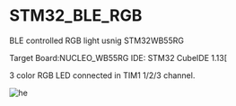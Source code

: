 # STM32_BLE_RGB
BLE controlled RGB light usnig STM32WB55RG

Target Board:NUCLEO_WB55RG
IDE: STM32 CubeIDE 1.13[

3 color RGB LED connected in TIM1 1/2/3 channel.

<p align="center">
  
![he](https://github.com/Arpiel/STM32_BLE_RGB/assets/41049703/8096a3fd-26f7-4280-8978-b5bbac6faf5c)
